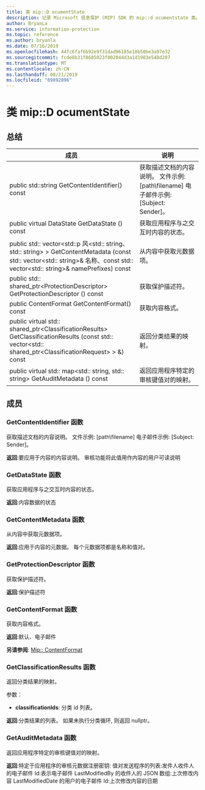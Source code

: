 ```yaml
---
title: 类 mip::D ocumentState
description: 记录 Microsoft 信息保护 (MIP) SDK 的 mip::d ocumentstate 类。
author: BryanLa
ms.service: information-protection
ms.topic: reference
ms.author: bryanla
ms.date: 07/16/2019
ms.openlocfilehash: 44fc6faf6b92e9f31dad96185e18b50be3a97e32
ms.sourcegitcommit: fcde8b31f8685023f002044d3a1d1903e548d207
ms.translationtype: MT
ms.contentlocale: zh-CN
ms.lasthandoff: 08/21/2019
ms.locfileid: "69892896"
---
```

# <a name="class-mipdocumentstate"></a>类 mip::D ocumentState 
  
## <a name="summary"></a>总结
 成员                        | 说明                                
--------------------------------|---------------------------------------------
public std::string GetContentIdentifier() const  |  获取描述文档的内容说明。 文件示例: [path\filename] 电子邮件示例: [Subject: Sender]。
public virtual DataState GetDataState () const  |  获取应用程序与之交互时内容的状态。
public std:: vector\<std::p 风\<std:: string、std:: string\> \> GetContentMetadata (const std:: vector\<std:: string\>& 名称、const std:: vector\<std:: string\>& namePrefixes) const  |  从内容中获取元数据项。
public std:: shared_ptr\<ProtectionDescriptor\> GetProtectionDescriptor () const  |  获取保护描述符。
public ContentFormat GetContentFormat() const  |  获取内容格式。
public virtual std:: shared_ptr\<ClassificationResults\> GetClassificationResults (const std:: vector\<std:: shared_ptr\<ClassificationRequest\> \> &) const  |  返回分类结果的映射。
public virtual std:: map\<std:: string, std:: string\> GetAuditMetadata () const  |  返回应用程序特定的审核键值对的映射。
  
## <a name="members"></a>成员
  
### <a name="getcontentidentifier-function"></a>GetContentIdentifier 函数
获取描述文档的内容说明。 文件示例: [path\filename] 电子邮件示例: [Subject: Sender]。

  
**返回**:要应用于内容的内容说明。
审核功能将此值用作内容的用户可读说明
  
### <a name="getdatastate-function"></a>GetDataState 函数
获取应用程序与之交互时内容的状态。

  
**返回**:内容数据的状态
  
### <a name="getcontentmetadata-function"></a>GetContentMetadata 函数
从内容中获取元数据项。

  
**返回**:应用于内容的元数据。 每个元数据项都是名称和值对。
  
### <a name="getprotectiondescriptor-function"></a>GetProtectionDescriptor 函数
获取保护描述符。

  
**返回**:保护描述符
  
### <a name="getcontentformat-function"></a>GetContentFormat 函数
获取内容格式。

  
**返回**:默认、电子邮件 
  
**另请参阅**: [Mip:: ContentFormat](mip-enums-and-structs.md#contentformat-enum)
  
### <a name="getclassificationresults-function"></a>GetClassificationResults 函数
返回分类结果的映射。

参数：  
* **classificationIds**: 分类 id 列表。 



  
**返回**:分类结果的列表。 如果未执行分类循环, 则返回 nullptr。
  
### <a name="getauditmetadata-function"></a>GetAuditMetadata 函数
返回应用程序特定的审核键值对的映射。

  
**返回**:特定于应用程序的审核元数据注册密钥: 值对发送程序的列表:发件人收件人的电子邮件 Id:表示电子邮件 LastModifiedBy 的收件人的 JSON 数组:上次修改内容 LastModifiedDate 的用户的电子邮件 Id:上次修改内容的日期